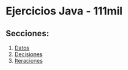Ejercicios Java - 111mil
========================

## Secciones:

1. [Datos](datos/)
1. [Decisiones](decisiones/)
1. [Iteraciones](iteraciones)
